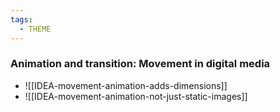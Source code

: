 ```yaml
---
tags:
  - THEME
---
```


### Animation and transition: Movement in digital media

- ![[IDEA-movement-animation-adds-dimensions]]
- ![[IDEA-movement-animation-not-just-static-images]]
